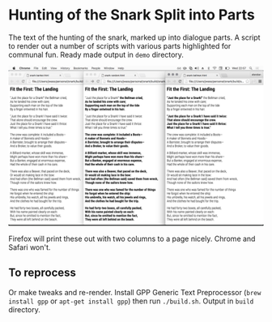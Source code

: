 # Hunting of the Snark Split into Parts

The text of the hunting of the snark, marked up into dialogue parts. A script to render out a number of scripts with various parts highlighted for communal fun. Ready made output in `demo` directory.

![](https://raw.githubusercontent.com/afandian/snark-script/master/screenshot.png)

Firefox will print these out with two columns to a page nicely. Chrome and Safari won't.

## To reprocess

Or make tweaks and re-render. Install GPP Generic Text Preprocessor (`brew install gpp` or `apt-get install gpp`) then run `./build.sh`. Output in `build` directory.
